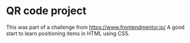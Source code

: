 # QR code project
This was part of a challenge from https://www.frontendmentor.io/
A good start to learn positioning items in HTML using CSS.
